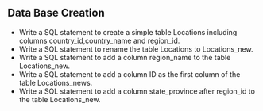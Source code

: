 ## Data Base Creation ##
* Write a SQL statement to create a simple table Locations including columns country_id,country_name and region_id. 
* Write a SQL statement to rename the table Locations to Locations_new. 
* Write a SQL statement to add a column region_name to the table Locations_new. 
* Write a SQL statement to add a column ID as the first column of the table Locations_news. 
* Write a SQL statement to add a column state_province after region_id to the table Locations_new. 

